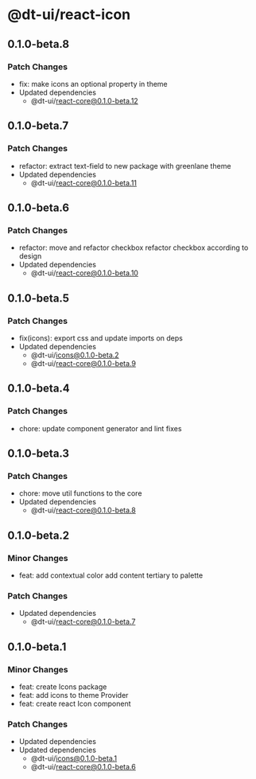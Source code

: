 # @dt-ui/react-icon

## 0.1.0-beta.8

### Patch Changes

- fix: make icons an optional property in theme
- Updated dependencies
  - @dt-ui/react-core@0.1.0-beta.12

## 0.1.0-beta.7

### Patch Changes

- refactor: extract text-field to new package with greenlane theme
- Updated dependencies
  - @dt-ui/react-core@0.1.0-beta.11

## 0.1.0-beta.6

### Patch Changes

- refactor: move and refactor checkbox refactor checkbox according to design
- Updated dependencies
  - @dt-ui/react-core@0.1.0-beta.10

## 0.1.0-beta.5

### Patch Changes

- fix(icons): export css and update imports on deps
- Updated dependencies
  - @dt-ui/icons@0.1.0-beta.2
  - @dt-ui/react-core@0.1.0-beta.9

## 0.1.0-beta.4

### Patch Changes

- chore: update component generator and lint fixes

## 0.1.0-beta.3

### Patch Changes

- chore: move util functions to the core
- Updated dependencies
  - @dt-ui/react-core@0.1.0-beta.8

## 0.1.0-beta.2

### Minor Changes

- feat: add contextual color add content tertiary to palette

### Patch Changes

- Updated dependencies
  - @dt-ui/react-core@0.1.0-beta.7

## 0.1.0-beta.1

### Minor Changes

- feat: create Icons package
- feat: add icons to theme Provider
- feat: create react Icon component

### Patch Changes

- Updated dependencies
- Updated dependencies
  - @dt-ui/icons@0.1.0-beta.1
  - @dt-ui/react-core@0.1.0-beta.6
